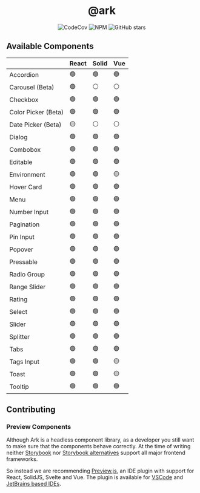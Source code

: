 <h1 align="center">@ark</h1>

<p align="center">
  <img alt="CodeCov" src="https://img.shields.io/codecov/c/gh/chakra-ui/ark?style=for-the-badge&token=O6BB59DHJ4"/>
   <img alt="NPM" src="https://img.shields.io/npm/l/@ark-ui/react?style=for-the-badge">
  <img alt="GitHub stars" src="https://img.shields.io/github/stars/chakra-ui/ark?logo=github&style=for-the-badge">
</p>

## Available Components

|                     | React | Solid | Vue |
| ------------------- | ----- | ----- | --- |
| Accordion           | 🟢    | 🟢    | 🟢  |
| Carousel (Beta)     | 🟢    | ⚪    | ⚪  |
| Checkbox            | 🟢    | 🟢    | 🟢  |
| Color Picker (Beta) | 🟢    | 🟢    | 🟢  |
| Date Picker (Beta)  | 🟡    | ⚪    | ⚪  |
| Dialog              | 🟢    | 🟢    | 🟢  |
| Combobox            | 🟢    | 🟢    | 🟢  |
| Editable            | 🟢    | 🟢    | 🟢  |
| Environment         | 🟢    | 🟢    | 🟡  |
| Hover Card          | 🟢    | 🟢    | 🟢  |
| Menu                | 🟢    | 🟢    | 🟢  |
| Number Input        | 🟢    | 🟢    | 🟢  |
| Pagination          | 🟢    | 🟢    | 🟢  |
| Pin Input           | 🟢    | 🟢    | 🟢  |
| Popover             | 🟢    | 🟢    | 🟢  |
| Pressable           | 🟢    | 🟢    | 🟢  |
| Radio Group         | 🟢    | 🟢    | 🟢  |
| Range Slider        | 🟢    | 🟢    | 🟢  |
| Rating              | 🟢    | 🟢    | 🟢  |
| Select              | 🟢    | 🟢    | 🟢  |
| Slider              | 🟢    | 🟢    | 🟢  |
| Splitter            | 🟢    | 🟢    | 🟢  |
| Tabs                | 🟢    | 🟢    | 🟢  |
| Tags Input          | 🟢    | 🟢    | 🟡  |
| Toast               | 🟢    | 🟢    | 🟡  |
| Tooltip             | 🟢    | 🟢    | 🟢  |

## Contributing

### Preview Components

Although Ark is a headless component library, as a developer you still want to make sure that the components behave correctly.
At the time of writing neither [Storybook](https://storybook.js.org/docs/react/api/frameworks-feature-support) nor [Storybook alternatives](https://histoire.dev/) support all major frontend frameworks.

So instead we are recommending [Preview.js](https://previewjs.com/), an IDE plugin with support for React, SolidJS, Svelte and Vue.
The plugin is available for [VSCode](https://marketplace.visualstudio.com/items?itemName=zenclabs.previewjs) and [JetBrains based IDEs](https://plugins.jetbrains.com/plugin/17569-react-preview--deprecated-in-favor-of-preview-js/).
